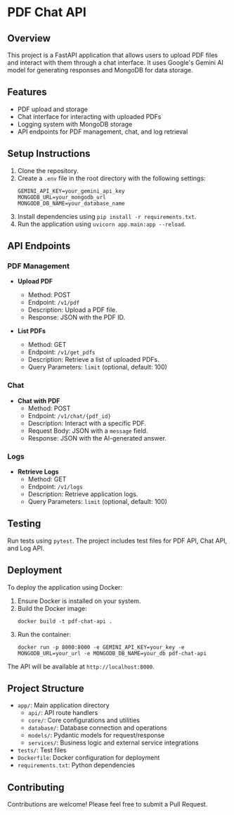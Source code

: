 # PDF Chat API

## Overview

This project is a FastAPI application that allows users to upload PDF files and interact with them through a chat interface. It uses Google's Gemini AI model for generating responses and MongoDB for data storage.

## Features

- PDF upload and storage
- Chat interface for interacting with uploaded PDFs
- Logging system with MongoDB storage
- API endpoints for PDF management, chat, and log retrieval

## Setup Instructions

1. Clone the repository.
2. Create a `.env` file in the root directory with the following settings:
   ```
   GEMINI_API_KEY=your_gemini_api_key
   MONGODB_URL=your_mongodb_url
   MONGODB_DB_NAME=your_database_name
   ```
3. Install dependencies using `pip install -r requirements.txt`.
4. Run the application using `uvicorn app.main:app --reload`.

## API Endpoints

### PDF Management

- **Upload PDF**
  - Method: POST
  - Endpoint: `/v1/pdf`
  - Description: Upload a PDF file.
  - Response: JSON with the PDF ID.

- **List PDFs**
  - Method: GET
  - Endpoint: `/v1/get_pdfs`
  - Description: Retrieve a list of uploaded PDFs.
  - Query Parameters: `limit` (optional, default: 100)

### Chat

- **Chat with PDF**
  - Method: POST
  - Endpoint: `/v1/chat/{pdf_id}`
  - Description: Interact with a specific PDF.
  - Request Body: JSON with a `message` field.
  - Response: JSON with the AI-generated answer.

### Logs

- **Retrieve Logs**
  - Method: GET
  - Endpoint: `/v1/logs`
  - Description: Retrieve application logs.
  - Query Parameters: `limit` (optional, default: 100)

## Testing

Run tests using `pytest`. The project includes test files for PDF API, Chat API, and Log API.

## Deployment

To deploy the application using Docker:

1. Ensure Docker is installed on your system.
2. Build the Docker image:
   ```
   docker build -t pdf-chat-api .
   ```
3. Run the container:
   ```
   docker run -p 8000:8000 -e GEMINI_API_KEY=your_key -e MONGODB_URL=your_url -e MONGODB_DB_NAME=your_db pdf-chat-api
   ```

The API will be available at `http://localhost:8000`.

## Project Structure

- `app/`: Main application directory
  - `api/`: API route handlers
  - `core/`: Core configurations and utilities
  - `database/`: Database connection and operations
  - `models/`: Pydantic models for request/response
  - `services/`: Business logic and external service integrations
- `tests/`: Test files
- `Dockerfile`: Docker configuration for deployment
- `requirements.txt`: Python dependencies

## Contributing

Contributions are welcome! Please feel free to submit a Pull Request.
